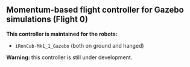 ## Momentum-based flight controller for Gazebo simulations (Flight 0)

**This controller is maintained for the robots:**

- `iRonCub-Mk1_1_Gazebo` (both on ground and hanged)

**Warning:** this controller is still under development.

